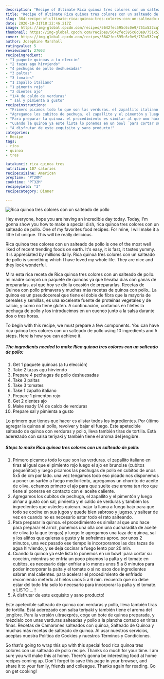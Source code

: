 ```yaml
---
description: "Recipe of Ultimate Rica quinoa tres colores con un salteado de pollo"
title: "Recipe of Ultimate Rica quinoa tres colores con un salteado de pollo"
slug: 364-recipe-of-ultimate-rica-quinoa-tres-colores-con-un-salteado-de-pollo
date: 2020-10-31T18:22:46.217Z
image: https://img-global.cpcdn.com/recipes/5642fec595c6c0e9/751x532cq70/rica-quinoa-tres-colores-con-un-salteado-de-pollo-foto-principal.jpg
thumbnail: https://img-global.cpcdn.com/recipes/5642fec595c6c0e9/751x532cq70/rica-quinoa-tres-colores-con-un-salteado-de-pollo-foto-principal.jpg
cover: https://img-global.cpcdn.com/recipes/5642fec595c6c0e9/751x532cq70/rica-quinoa-tres-colores-con-un-salteado-de-pollo-foto-principal.jpg
author: Josephine Marshall
ratingvalue: 5
reviewcount: 27603
recipeingredient:
- "1 paquete quinoas a tu eleccin"
- "2 tazas agu hirviendo"
- "4 pechugas de pollo deshuesadas"
- "3 paltas"
- "3 tomates"
- "1 zapallo italiano"
- "1 pimentn rojo"
- "2 dientes ajo"
- "1/4 de caldo de verduras"
- " sal y pimienta a gusto"
recipeinstructions:
- "Primero picamos todo lo que son las verduras. el zapallito italiano en tiras al igual que el pimiento rojo luego el ajo en brunoise (cubitos pequeñitos) y luego picamos las pechugas de pollo en cubitos de unos 5x5 de cm por lado. una vez tengamos todo eso picado nos disponemos a poner un sartén a fuego medio-lento, agregamos un chorrito de aceite de oliva, echamos primero el ajo para que suelte ese aroma tan rico que tiene al ponerse en contacto con el aceite caliente."
- "Agregamos los cubitos de pechuga, el zapallito y el pimentón y luego aliñar a gusto con sal, pimienta y el caldo de verduras y también los ingredientes que ustedes quieran. bajar la llama a fuego bajo para que todo se cocine en sus jugos y quede bien sabroso y jugoso. y saltear de vez en cuando no es necesario estar todo el rato salteando."
- "Para preparar la quinoa. el procedimiento es similar al que uno hace para preparar el arroz, ponemos una olla con una cucharadita de aceite de oliva (o la que tengas) y luego le agregamos una taza de quinoa, sal y los aliños que quieras a gusto y la sofreímos aprox. por unos 2 minutos, una vez pasado ese tiempo le incorporamos las dos tazas de agua hirviendo, y se deja cocinar a fuego lento por 20 min."
- "Cuando la quinoa ya este lista lo ponemos en un bowl ´para cortar su cocción, mientras se enfría un poco picamos la palta y el tomate en cubitos, es necesario dejar enfriar a lo menos unos 5 a 8 minutos para poder incorporar la palta y el tomate o si no esos dos ingredientes sabran mal calientes. para acelerar el procedimiento de enfriado recomiendo meterlo al hielos unos 5 a 6 min. recuerda que no debe estar del todo fría solo lo necesario para incorporar la palta y el tomate. y LISTO.... !"
- "A disfrutar de este exquisito y sano producto!"
categories:
- Recipe
tags:
- rica
- quinoa
- tres

katakunci: rica quinoa tres 
nutrition: 107 calories
recipecuisine: American
preptime: "PT20M"
cooktime: "PT32M"
recipeyield: "3"
recipecategory: Dinner

---
```



![Rica quinoa tres colores con un salteado de pollo](https://img-global.cpcdn.com/recipes/5642fec595c6c0e9/751x532cq70/rica-quinoa-tres-colores-con-un-salteado-de-pollo-foto-principal.jpg)

Hey everyone, hope you are having an incredible day today. Today, I'm gonna show you how to make a special dish, rica quinoa tres colores con un salteado de pollo. One of my favorites food recipes. For mine, I will make it a little bit unique. This will be really delicious.

Rica quinoa tres colores con un salteado de pollo is one of the most well liked of recent trending foods on earth. It's easy, it is fast, it tastes yummy. It is appreciated by millions daily. Rica quinoa tres colores con un salteado de pollo is something which I have loved my whole life. They are nice and they look wonderful.

Mira esta rica receta de Rica quinoa tres colores con un salteado de pollo. mi madre compró un paquete de quinoas ya que llevaba días con ganas de prepararlas. así que hoy se dio la ocasión de prepararlas. Recetas de Quinoa con pollo primavera y muchas más recetas de quinoa con pollo.. La quinoa es un pseudocereal que tiene el doble de fibra que la mayoría de cereales y semillas, es una excelente fuente de proteínas vegetales y de calcio, y como no tiene gluten. A continuación, cortamos en filetes la pechuga de pollo y los introducimos en un cuenco junto a la salsa durante dos o tres horas.


To begin with this recipe, we must prepare a few components. You can have rica quinoa tres colores con un salteado de pollo using 10 ingredients and 5 steps. Here is how you can achieve it.

<!--inarticleads1-->

##### The ingredients needed to make Rica quinoa tres colores con un salteado de pollo:

1. Get 1 paquete quinoas (a tu elección)
1. Take 2 tazas agu hirviendo
1. Prepare 4 pechugas de pollo deshuesadas
1. Take 3 paltas
1. Take 3 tomates
1. Take 1 zapallo italiano
1. Prepare 1 pimentón rojo
1. Get 2 dientes ajo
1. Make ready 1/4 de caldo de verduras
1. Prepare  sal y pimienta a gusto


Lo primero que tienes que hacer es alistar todos los ingredientes. Por último agregar la quinoa al pollo, revolver y bajar el fuego. Este apetecible salteado de quinoa con verduras y pollo, lleva también tiras de tortilla. Está aderezado con salsa teriyaki y también tiene el aroma del jengibre. 

<!--inarticleads2-->

##### Steps to make Rica quinoa tres colores con un salteado de pollo:

1. Primero picamos todo lo que son las verduras. el zapallito italiano en tiras al igual que el pimiento rojo luego el ajo en brunoise (cubitos pequeñitos) y luego picamos las pechugas de pollo en cubitos de unos 5x5 de cm por lado. una vez tengamos todo eso picado nos disponemos a poner un sartén a fuego medio-lento, agregamos un chorrito de aceite de oliva, echamos primero el ajo para que suelte ese aroma tan rico que tiene al ponerse en contacto con el aceite caliente.
1. Agregamos los cubitos de pechuga, el zapallito y el pimentón y luego aliñar a gusto con sal, pimienta y el caldo de verduras y también los ingredientes que ustedes quieran. bajar la llama a fuego bajo para que todo se cocine en sus jugos y quede bien sabroso y jugoso. y saltear de vez en cuando no es necesario estar todo el rato salteando.
1. Para preparar la quinoa. el procedimiento es similar al que uno hace para preparar el arroz, ponemos una olla con una cucharadita de aceite de oliva (o la que tengas) y luego le agregamos una taza de quinoa, sal y los aliños que quieras a gusto y la sofreímos aprox. por unos 2 minutos, una vez pasado ese tiempo le incorporamos las dos tazas de agua hirviendo, y se deja cocinar a fuego lento por 20 min.
1. Cuando la quinoa ya este lista lo ponemos en un bowl ´para cortar su cocción, mientras se enfría un poco picamos la palta y el tomate en cubitos, es necesario dejar enfriar a lo menos unos 5 a 8 minutos para poder incorporar la palta y el tomate o si no esos dos ingredientes sabran mal calientes. para acelerar el procedimiento de enfriado recomiendo meterlo al hielos unos 5 a 6 min. recuerda que no debe estar del todo fría solo lo necesario para incorporar la palta y el tomate. y LISTO.... !
1. A disfrutar de este exquisito y sano producto!


Este apetecible salteado de quinoa con verduras y pollo, lleva también tiras de tortilla. Está aderezado con salsa teriyaki y también tiene el aroma del jengibre. Para la versión ultraexprés, coge un bote de quinoa preparada, y mézclalo con unas verduras salteadas y pollo a la plancha cortado en tiritas finas. Recetas de Camarones salteados con quinoa, Salteado de Quinoa y muchas más recetas de salteado de quinoa. Al usar nuestros servicios, aceptas nuestra Política de Cookies y nuestros Términos y Condiciones. 

So that's going to wrap this up with this special food rica quinoa tres colores con un salteado de pollo recipe. Thanks so much for your time. I am sure you will make this at home. There's gonna be interesting food at home recipes coming up. Don't forget to save this page in your browser, and share it to your family, friends and colleague. Thanks again for reading. Go on get cooking!
